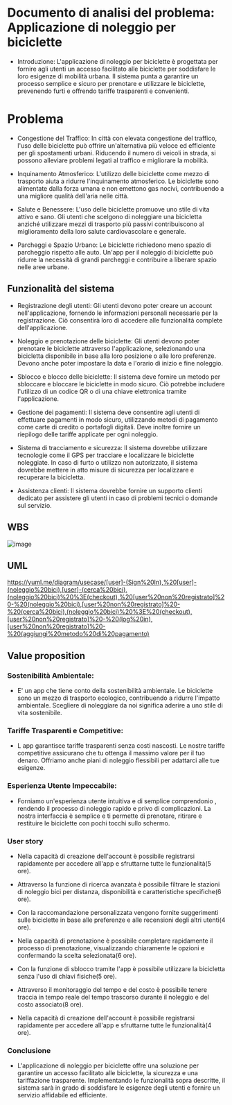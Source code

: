 # Documento di analisi del problema: Applicazione di noleggio per biciclette

- Introduzione: L'applicazione di noleggio per biciclette è progettata per fornire agli utenti un accesso facilitato alle biciclette per soddisfare le loro esigenze di mobilità urbana. Il sistema punta a garantire un processo semplice e sicuro per prenotare e utilizzare le biciclette, prevenendo furti e offrendo tariffe trasparenti e convenienti.

# Problema

- Congestione del Traffico: In città con elevata congestione del traffico, l'uso delle biciclette può offrire un'alternativa più veloce ed efficiente per gli spostamenti urbani. Riducendo il numero di veicoli in strada, si possono alleviare problemi legati al traffico e migliorare la mobilità.

- Inquinamento Atmosferico: L'utilizzo delle biciclette come mezzo di trasporto aiuta a ridurre l'inquinamento atmosferico. Le biciclette sono alimentate dalla forza umana e non emettono gas nocivi, contribuendo a una migliore qualità dell'aria nelle città.

- Salute e Benessere: L'uso delle biciclette promuove uno stile di vita attivo e sano. Gli utenti che scelgono di noleggiare una bicicletta anziché utilizzare mezzi di trasporto più passivi contribuiscono al miglioramento della loro salute cardiovascolare e generale.

- Parcheggi e Spazio Urbano: Le biciclette richiedono meno spazio di parcheggio rispetto alle auto. Un'app per il noleggio di biciclette può ridurre la necessità di grandi parcheggi e contribuire a liberare spazio nelle aree urbane.

## Funzionalità del sistema

- Registrazione degli utenti: Gli utenti devono poter creare un account nell'applicazione, fornendo le informazioni personali necessarie per la registrazione. Ciò consentirà loro di accedere alle funzionalità complete dell'applicazione.

- Noleggio e prenotazione delle biciclette: Gli utenti devono poter prenotare le biciclette attraverso l'applicazione, selezionando una bicicletta disponibile in base alla loro posizione o alle loro preferenze. Devono anche poter impostare la data e l'orario di inizio e fine noleggio.

- Sblocco e blocco delle biciclette: Il sistema deve fornire un metodo per sbloccare e bloccare le biciclette in modo sicuro. Ciò potrebbe includere l'utilizzo di un codice QR o di una chiave elettronica tramite l'applicazione.

- Gestione dei pagamenti: Il sistema deve consentire agli utenti di effettuare pagamenti in modo sicuro, utilizzando metodi di pagamento come carte di credito o portafogli digitali. Deve inoltre fornire un riepilogo delle tariffe applicate per ogni noleggio.

- Sistema di tracciamento e sicurezza: Il sistema dovrebbe utilizzare tecnologie come il GPS per tracciare e localizzare le biciclette noleggiate. In caso di furto o utilizzo non autorizzato, il sistema dovrebbe mettere in atto misure di sicurezza per localizzare e recuperare la bicicletta.

- Assistenza clienti: Il sistema dovrebbe fornire un supporto clienti dedicato per assistere gli utenti in caso di problemi tecnici o domande sul servizio.

## WBS
![image](https://github.com/Igor-Miti/compito/assets/101175082/823d3219-1585-47c1-9da6-538479f43260)

## UML
https://yuml.me/diagram/usecase/[user]-(Sign%20In),%20[user]-(noleggio%20bici),[user]-(cerca%20bici),(noleggio%20bici)%20%3E(checkout),%20[user%20non%20registrato]%20-%20(noleggio%20bici),[user%20non%20registrato]%20-%20(cerca%20bici),(noleggio%20bici)%20%3E%20(checkout),[user%20non%20registrato]%20-%20(log%20in),[user%20non%20registrato]%20-%20(aggiungi%20metodo%20di%20pagamento)
## Value proposition

### Sostenibilità Ambientale:

- E' un app che tiene conto della sostenibilità ambientale. Le biciclette sono un mezzo di trasporto ecologico, contribuendo a ridurre l'impatto ambientale. Scegliere di noleggiare da noi significa aderire a uno stile di vita sostenibile.

### Tariffe Trasparenti e Competitive:

- L app garantisce tariffe trasparenti senza costi nascosti. Le nostre tariffe competitive assicurano che tu ottenga il massimo valore per il tuo denaro. Offriamo anche piani di noleggio flessibili per adattarci alle tue esigenze.

### Esperienza Utente Impeccabile:

- Forniamo un'esperienza utente intuitiva e di semplice comprendonio , rendendo il processo di noleggio rapido e privo di complicazioni. La nostra interfaccia è semplice e ti permette di prenotare, ritirare e restituire le biciclette con pochi tocchi sullo schermo.

### User story
- Nella capacità di creazione dell'account è possibile registrarsi rapidamente per accedere all'app e sfruttarne tutte le funzionalità(5 ore).

- Attraverso la funzione di ricerca avanzata è possibile filtrare le stazioni di noleggio bici per distanza, disponibilità e caratteristiche specifiche(6 ore).

- Con la raccomandazione personalizzata vengono fornite suggerimenti sulle biciclette in base alle preferenze e alle recensioni degli altri utenti(4 ore).

- Nella capacità di prenotazione è possibile completare rapidamente il processo di prenotazione, visualizzando chiaramente le opzioni e confermando la scelta selezionata(6 ore).

- Con la funzione di sblocco tramite l'app è possibile utilizzare la bicicletta senza l'uso di chiavi fisiche(5 ore).

- Attraverso il monitoraggio del tempo e del costo è possibile tenere traccia in tempo reale del tempo trascorso durante il noleggio e del costo associato(8 ore).

- Nella capacità di creazione dell'account è possibile registrarsi rapidamente per accedere all'app e sfruttarne tutte le funzionalità(4 ore).
### Conclusione
- L'applicazione di noleggio per biciclette offre una soluzione per garantire un accesso facilitato alle biciclette, la sicurezza e una tariffazione trasparente. Implementando le funzionalità sopra descritte, il sistema sarà in grado di soddisfare le esigenze degli utenti e fornire un servizio affidabile ed efficiente.
